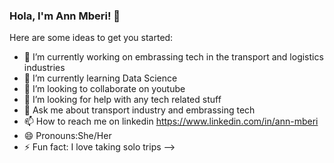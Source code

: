 ### Hola, I'm Ann Mberi! 👋

Here are some ideas to get you started:

- 🔭 I’m currently working on embrassing tech in the transport and logistics industries
- 🌱 I’m currently learning Data Science
- 👯 I’m looking to collaborate on youtube
- 🤔 I’m looking for help with any tech related stuff
- 💬 Ask me about transport industry and embrassing tech
- 📫 How to reach me on linkedin https://www.linkedin.com/in/ann-mberi
- 😄 Pronouns:She/Her
- ⚡ Fun fact: I love taking solo trips 
-->

